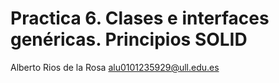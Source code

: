 # Practica 6. Clases e interfaces genéricas. Principios SOLID

Alberto Rios de la Rosa
alu0101235929@ull.edu.es